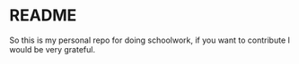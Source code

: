 # README
So this is my personal repo for doing schoolwork, if you want to contribute I would be very grateful.
